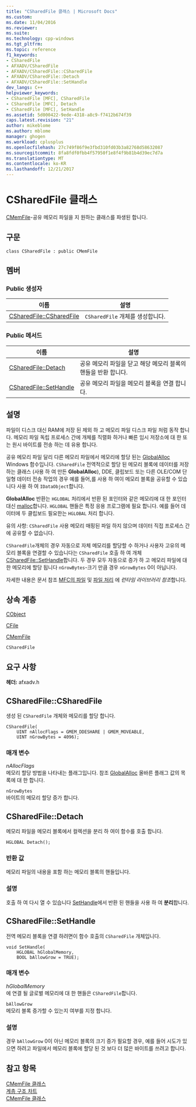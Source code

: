 ```yaml
---
title: "CSharedFile 클래스 | Microsoft Docs"
ms.custom: 
ms.date: 11/04/2016
ms.reviewer: 
ms.suite: 
ms.technology: cpp-windows
ms.tgt_pltfrm: 
ms.topic: reference
f1_keywords:
- CSharedFile
- AFXADV/CSharedFile
- AFXADV/CSharedFile::CSharedFile
- AFXADV/CSharedFile::Detach
- AFXADV/CSharedFile::SetHandle
dev_langs: C++
helpviewer_keywords:
- CSharedFile [MFC], CSharedFile
- CSharedFile [MFC], Detach
- CSharedFile [MFC], SetHandle
ms.assetid: 5d000422-9ede-4318-a8c9-f7412b674f39
caps.latest.revision: "21"
author: mikeblome
ms.author: mblome
manager: ghogen
ms.workload: cplusplus
ms.openlocfilehash: 27c749f86f9e3fbd310fd03b3a82768d58632087
ms.sourcegitcommit: 8fa8fdf0fbb4f57950f1e8f4f9b81b4d39ec7d7a
ms.translationtype: MT
ms.contentlocale: ko-KR
ms.lasthandoff: 12/21/2017
---
```

# <a name="csharedfile-class"></a>CSharedFile 클래스
[CMemFile](../../mfc/reference/cmemfile-class.md)-공유 메모리 파일을 지 원하는 클래스를 파생된 합니다.  
  
## <a name="syntax"></a>구문  
  
```  
class CSharedFile : public CMemFile  
```  
  
## <a name="members"></a>멤버  
  
### <a name="public-constructors"></a>Public 생성자  
  
|이름|설명|  
|----------|-----------------|  
|[CSharedFile::CSharedFile](#csharedfile)|`CSharedFile` 개체를 생성합니다.|  
  
### <a name="public-methods"></a>Public 메서드  
  
|이름|설명|  
|----------|-----------------|  
|[CSharedFile::Detach](#detach)|공유 메모리 파일을 닫고 해당 메모리 블록의 핸들을 반환 합니다.|  
|[CSharedFile::SetHandle](#sethandle)|공유 메모리 파일을 메모리 블록을 연결 합니다.|  
  
## <a name="remarks"></a>설명  
 파일이 디스크 대신 RAM에 저장 된 제외 하 고 메모리 파일 디스크 파일 처럼 동작 합니다. 메모리 파일 독립 프로세스 간에 개체를 직렬화 하거나 빠른 임시 저장소에 대 한 또는 원시 바이트를 전송 하는 데 유용 합니다.  
  
 공유 메모리 파일 달리 다른 메모리 파일에서 메모리에 할당 된는 [GlobalAlloc](http://msdn.microsoft.com/library/windows/desktop/aa366574) Windows 함수입니다. `CSharedFile` 전역적으로 할당 된 메모리 블록에 데이터를 저장 하는 클래스 (사용 하 여 만든 **GlobalAlloc**), DDE, 클립보드 또는 다른 OLE/COM 단일형 데이터 전송 작업의 경우 예를 들어,를 사용 하 여이 메모리 블록을 공유할 수 있습니다 사용 하 여 `IDataObject`합니다.  
  
 **GlobalAlloc** 반환는 `HGLOBAL` 처리에서 반환 된 포인터와 같은 메모리에 대 한 포인터 대신 [malloc](../../c-runtime-library/reference/malloc.md)합니다. `HGLOBAL` 핸들은 특정 응용 프로그램에 필요 합니다. 예를 들어 데이터에 두 클립보드 필요한는 `HGLOBAL` 처리 합니다.  
  
 유의 사항: `CSharedFile` 사용 메모리 매핑된 파일 하지 않으며 데이터 직접 프로세스 간에 공유할 수 없습니다.  
  
 `CSharedFile`개체의 경우 자동으로 자체 메모리를 할당할 수 하거나 사용자 고유의 메모리 블록을 연결할 수 있습니다는 `CSharedFile` 호출 하 여 개체 [CSharedFile::SetHandle](#sethandle)합니다. 두 경우 모두 자동으로 증가 하 고 메모리 파일에 대 한 메모리에 할당 됩니다 `nGrowBytes`-크기 만큼 경우 `nGrowBytes` 0이 아닙니다.  
  
 자세한 내용은 문서 참조 [MFC의 파일](../../mfc/files-in-mfc.md) 및 [파일 처리](../../c-runtime-library/file-handling.md) 에 *런타임 라이브러리 참조*합니다.  
  
## <a name="inheritance-hierarchy"></a>상속 계층  
 [CObject](../../mfc/reference/cobject-class.md)  
  
 [CFile](../../mfc/reference/cfile-class.md)  
  
 [CMemFile](../../mfc/reference/cmemfile-class.md)  
  
 `CSharedFile`  
  
## <a name="requirements"></a>요구 사항  
 **헤더:** afxadv.h  
  
##  <a name="csharedfile"></a>CSharedFile::CSharedFile  
 생성 된 `CSharedFile` 개체와 메모리를 할당 합니다.  
  
```  
CSharedFile(
    UINT nAllocFlags = GMEM_DDESHARE | GMEM_MOVEABLE,  
    UINT nGrowBytes = 4096);
```  
  
### <a name="parameters"></a>매개 변수  
 *nAllocFlags*  
 메모리 할당 방법을 나타내는 플래그입니다. 참조 [GlobalAlloc](http://msdn.microsoft.com/library/windows/desktop/aa366574) 올바른 플래그 값의 목록에 대 한 합니다.  
  
 `nGrowBytes`  
 바이트의 메모리 할당 증가 합니다.  
  
##  <a name="detach"></a>CSharedFile::Detach  
 메모리 파일을 메모리 블록에서 컬렉션을 분리 하 여이 함수를 호출 합니다.  
  
```  
HGLOBAL Detach();
```  
  
### <a name="return-value"></a>반환 값  
 메모리 파일의 내용을 포함 하는 메모리 블록의 핸들입니다.  
  
### <a name="remarks"></a>설명  
 호출 하 여 다시 열 수 있습니다 [SetHandle](#sethandle)에서 반환 된 핸들을 사용 하 여 **분리**합니다.  
  
##  <a name="sethandle"></a>CSharedFile::SetHandle  
 전역 메모리 블록을 연결 하려면이 함수 호출의 `CSharedFile` 개체입니다.  
  
```  
void SetHandle(
    HGLOBAL hGlobalMemory,  
    BOOL bAllowGrow = TRUE);
```  
  
### <a name="parameters"></a>매개 변수  
 *hGlobalMemory*  
 에 연결 될 글로벌 메모리에 대 한 핸들은 `CSharedFile`합니다.  
  
 `bAllowGrow`  
 메모리 블록 증가할 수 있는지 여부를 지정 합니다.  
  
### <a name="remarks"></a>설명  
 경우 `bAllowGrow` 0이 아닌 메모리 블록의 크기 증가 필요할 경우, 예를 들어 시도가 있으면 하려고 파일에서 메모리 블록에 할당 된 것 보다 더 많은 바이트를 쓰려고 합니다.  
  
## <a name="see-also"></a>참고 항목  
 [CMemFile 클래스](../../mfc/reference/cmemfile-class.md)   
 [계층 구조 차트](../../mfc/hierarchy-chart.md)   
 [CMemFile 클래스](../../mfc/reference/cmemfile-class.md)
